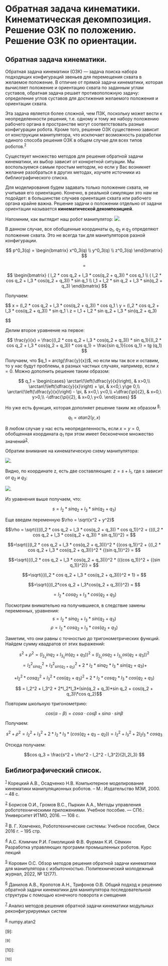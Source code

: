 # Обратная задача кинематики. Кинематическая декомпозиция. Решение ОЗК по положению. Решение ОЗК по ориентации.

## Обратная задача кинематики.

Обратная задача кинематики (ОЗК) — задача поиска набора подходящих конфигураций звеньев для перемещения схвата в желаемое положение. В отличие от прямой задачи кинематики, которая вычисляет положение и ориентацию схвата по заданным углам суставов, обратная задача решает противоположную задачу: определение углов суставов для достижения желаемого положения и ориентации схвата.

Эта задача является более сложной, чем ПЗК, поскольку может вести к неопределенности решения, т.е. одному и тому же набору положению рабочего органа в пространстве могут соответствовать разные конфигурации робота. Кроме того, решение ОЗК существенно зависит от конструкции манипулятора, что исключает возможность разработки единого способа решения ОЗК в общем случае для всех типов роботов.<sup>2</sup>

Существует множество методов для решения обратной задачи кинематики, их выбор зависит от конкретной ситуации. Мы воспользуемся самым простым методом, но если у Вас возникнет желание разобраться в других методах, изучите источники из библиографического списка.

Для моделирования будем задавать только положение схвата, не учитывая его ориентацию. Конечно, в реальной симуляции это нам не подойдет: в большинстве случаев ориентация схвата или рабочего органа крайне важна. Решение задачи о положении отдельно от задачи ориентации называется **кинематической декомпозицией**.

Напомним, как выглядит наш робот манипулятор: ![](/Lessons/img/lecture_2/11.jpg).

В данном случае, все обобщенные координаты $q_1$, $q_2$ и $q_3$ определяют положение схвата. Это не всегда так для манипуляторов разной конфигурации.

$$
p^0_3(q) =
\begin{bmatrix}
x^0_3(q) \\
y^0_3(q) \\
z^0_3(q)
\end{bmatrix}
$$

$$ = $$

$$
\begin{bmatrix}
( l_2 * cos q_2 + l_3 * cos(q_2 + q_3)) * cos q_1 \\
( l_2 * cos q_2 + l_3 * cos(q_2 + q_3)) * sin q_1 \\
l_1 + l_2 * sin q_2 + l_3 * sin(q_2 + q_3)
\end{bmatrix}
$$

Получаем:

$$
x = (l_2 * cos q_2 + l_3 * cos(q_2 + q_3)) * cos q_1 \\
y =  (l_2 * cos q_2 + l_3 * cos(q_2 + q_3)) * sin q_1 \\
z = l_1 + l_2 * sin q_2 + l_3 * sin(q_2 + q_3)


$$

Делим второе уравнение на первое:

$$
\frac{y}{x} = \frac{(l_2 * cos q_2 + l_3 * cos(q_2 + q_3)) * sin q_1}{(l_2 * cos q_2 + l_3 * cos(q_2 + q_3)) * cos q_1} = \frac{sin q_1}{cos q_1} = tg (q_1)
$$

Получаем, что $q_1 = arctg(\frac{y}{x})$, но если мы так все и оставим, то у нас будут проблемы, в разных частных случаях, например, если $x = 0$. Можно дополнить решение таким образом:

$$
q_1 =
\begin{cases}
\arctan\!\left(\dfrac{y}{x}\right), & x>0,\\
\arctan\!\left(\dfrac{y}{x}\right) + \pi, & x<0,\ y\ge 0,\\
\arctan\!\left(\dfrac{y}{x}\right) - \pi, & x<0,\ y<0,\\
+\dfrac{\pi}{2}, & x=0,\ y>0,\\
-\dfrac{\pi}{2}, & x=0,\ y<0.
\end{cases}
$$

Но уже есть функция, которая дополняет решение таким же образом <sup>[8]</sup>:

$$q_1=atan2(y,x)$$

В любом случае у нас есть неопределенность, если $x = y = 0$, обобщенная координата $q_1$ при этом имеет бесконечное множество значений<sup>[2]</sup>.

Обратим внимание на кинематическую схему манипулятора:

![](/Lessons/img/practice_3/1.jpg).

Видно, по координате z, есть две составляющие: $z = s + l_1$, где s зависит от $q_2$ и $q_3$:

![](/Lessons/img/practice_3/2.jpg).

Из уравнения выше получаем, что:

$$s = l_2 * sin q_2 + l_3 * sin(q_2 + q_3)$$

Еще введем переменную $\rho = \sqrt{x^2 + y^2}$

$$\rho = \sqrt{{((l_2 * cos q_2 + l_3 * cos(q_2 + q_3)) * cos q_1)}^2 + {((l_2 * cos q_2 + l_3 * cos(q_2 + q_3)) * sin q_1)}^2} = $$

$$=\sqrt{{(l_2 * cos q_2 + l_3 * cos(q_2 + q_3))}^2 * {(cos q_1)}^2 + {(l_2 * cos q_2 + l_3 * cos(q_2 + q_3))}^2 * {(sin q_1)}^2} = $$

$$=\sqrt{{(l_2 * cos q_2 + l_3 * cos(q_2 + q_3))}^2 * ({(cos q_1)}^2 + {(sin q_1)}^2)} = $$

$$=\sqrt{{(l_2 * cos q_2 + l_3 * cos(q_2 + q_3))}^2 * 1} = $$

$$=\sqrt{{(l_2*cos q_2 + l_3*cos(q_2 + q_3))}^2} = $$

$$=l_2 * cos q_2 + l_3*cos(q_2 + q_3)$$

Посмотрим внимательно на получившиеся, в следствие замены переменных, уравнения:
$$s = l_2 * sin q_2 + l_3 * sin(q_2 + q_3)$$
$$\rho=l_2 * cos q_2 + l_3 * cos(q_2 + q_3)$$

Заметим, что они равны с точностью до тригонометрических функций. Найдем сумму квадратов от этих выражений:

$$ s^2 + \rho^2 = {(l_2 _ sin q_2 + l_3 _ sin(q_2 + q_3))}^2 + {(l_2 _ cos q_2 + l_3 _ cos(q_2 + q_3))}^2 $$
$$ = l_2^2 _ {sin q_2}^2 + l_3^2 _ {sin(q_2 + q_3)}^2 + 2*l_2*sin q_2*l_3*sin(q_2 + q_3) + $$

$$+ l_2^2 * {cos q_2}^2 + l_3^2 * {cos(q_2 + q_3)}^2 + 2*l_2*cos q_2*l_3*cos(q_2 + q_3) $$

$$ = l_2^2 + l_3^2 + 2*l_2*l_3*(sin(q_2 + q_3)*sin q_2 + cos(q_2 + q_3)\*cos q_2)$$

Повторим школьную тригонометрию:

$$cos(α - β) = cos α ⋅ cos β + sin α ⋅ sin β$$

Получаем:

$$s^2 + \rho^2 = l_2^2 + l_3^2  + 2*l_2*l_3*(cos(q_2 + q_3-q_2))= l_2^2 + l_3^2  + 2l_2l_3*cos q_3$$

Отсюда получаем:

$$cos q_3 = \frac{s^2 + \rho^2 - l_2^2 - l_3^2}{2l_2l_3} $$

## Библиографический список.

[1]: https://mnk.mpei.ru/PDF/NAUKA/Kin2000.pdf

<sup>[1]</sup> Корецкий А.В., Осадченко Н.В.
Компьютерное моделирование кинематики манипуляционных
роботов. – М.: Издательство МЭИ, 2000. – 48 с.

[2]: https://books.ifmo.ru/file/pdf/2094.pdf

<sup>[2]</sup> Борисов О.И., Громов В.С., Пыркин А.А., Методы управления робототехническими приложениями. Учебное пособие. — СПб.: Университет
ИТМО, 2016. — 108 с.

[3]: https://synergy-network.ru/wp-content/uploads/2018/01/rtsomsk.pdf?ysclid=megz6kwd1s987581052

<sup>[3]</sup> В. Г. Хомченко, Робототехнические системы: Учебное пособие, Омск 2016 г. – 195 стр.

[4]: https://www.bsuir.by/m/12_113415_1_70397.pdf

<sup>[4]</sup> А.С. Климчик Р.И. Гомолицкий Ф.В. Фурман К.И. Сёмкин  
Разработка управляющих программ промышленных роботов. Курс лекций

[5]: http://dx.doi.org/10.18698/2541-8009-2022-12-846

<sup>[5]</sup> Коровин О.С. Обзор методов решения обратной задачи кинематики для манипулятора с избыточностью. Политехнический молодежный журнал, 2022, № 12(77).

[6]: https://keldysh.ru/papers/2018/prep2018_81.pdf?ysclid=mekfech73e137782129

<sup>[6]</sup> Данилов А.В., Кропотов А.Н., Трифонов О.В.
Общий подход к решению обратной задачи кинематики для манипулятора последовательной структуры с помощью конечного поворота и смещения

[7]: https://moitvivt.ru/ru/journal/pdf?id=1101

<sup>[7]</sup> Анализ методов решения обратной задачи кинематики модульных реконфигурируемых систем

[8]: https://numpy.org/doc/2.2/reference/generated/numpy.atan2.html

<sup>[8]</sup> numpy.atan2

[9]:

<sup>[9]</sup>

[10]:

<sup>[10]</sup>
